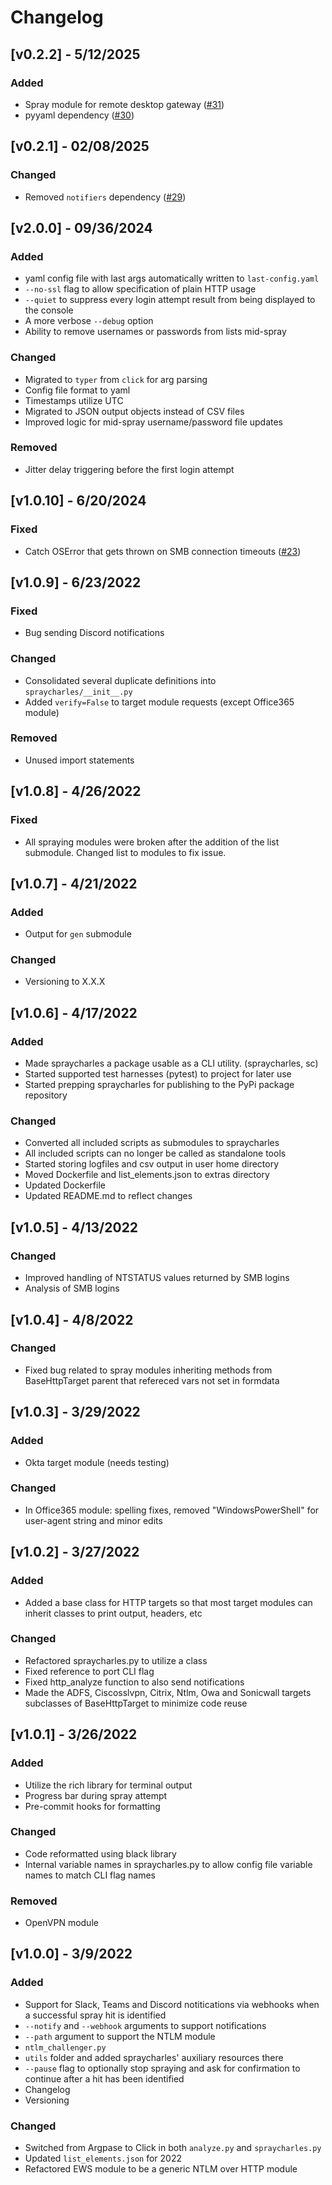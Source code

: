 # Changelog
## [v0.2.2] - 5/12/2025
### Added
- Spray module for remote desktop gateway ([#31](https://github.com/Tw1sm/spraycharles/pull/31))
- pyyaml dependency ([#30](https://github.com/Tw1sm/spraycharles/pull/30))

## [v0.2.1] - 02/08/2025
### Changed
- Removed `notifiers` dependency ([#29](https://github.com/Tw1sm/spraycharles/pull/29))

## [v2.0.0] - 09/36/2024
### Added
- yaml config file with last args automatically written to `last-config.yaml`
- `--no-ssl` flag to allow specification of plain HTTP usage
- `--quiet` to suppress every login attempt result from being displayed to the console
- A more verbose `--debug` option
- Ability to remove usernames or passwords from lists mid-spray

### Changed
- Migrated to `typer` from `click` for arg parsing
- Config file format to yaml
- Timestamps utilize UTC
- Migrated to JSON output objects instead of CSV files
- Improved logic for mid-spray username/password file updates

### Removed
- Jitter delay triggering before the first login attempt

## [v1.0.10] - 6/20/2024
### Fixed
- Catch OSError that gets thrown on SMB connection timeouts ([#23](https://github.com/Tw1sm/spraycharles/issues/23))

## [v1.0.9] - 6/23/2022
### Fixed
- Bug sending Discord notifications

### Changed
- Consolidated several duplicate definitions into `spraycharles/__init__.py`
- Added `verify=False` to target module requests (except Office365 module)

### Removed
- Unused import statements

## [v1.0.8] - 4/26/2022
### Fixed
- All spraying modules were broken after the addition of the list submodule. Changed list to modules to fix issue.

## [v1.0.7] - 4/21/2022
### Added
- Output for `gen` submodule

### Changed
- Versioning to X.X.X

## [v1.0.6] - 4/17/2022
### Added
- Made spraycharles a package usable as a CLI utility. (spraycharles, sc)
- Started supported test harnesses (pytest) to project for later use
- Started prepping spraycharles for publishing to the PyPi package repository

### Changed
- Converted all included scripts as submodules to spraycharles
- All included scripts can no longer be called as standalone tools
- Started storing logfiles and csv output in user home directory
- Moved Dockerfile and list_elements.json to extras directory
- Updated Dockerfile
- Updated README.md to reflect changes

## [v1.0.5] - 4/13/2022
### Changed
- Improved handling of NTSTATUS values returned by SMB logins
- Analysis of SMB logins

## [v1.0.4] - 4/8/2022
### Changed
- Fixed bug related to spray modules inheriting methods from BaseHttpTarget parent that refereced vars not set in formdata

## [v1.0.3] - 3/29/2022
### Added
- Okta target module (needs testing)
### Changed
- In Office365 module: spelling fixes, removed "WindowsPowerShell" for user-agent string and minor edits

## [v1.0.2] - 3/27/2022
### Added
- Added a base class for HTTP targets so that most target modules can inherit classes to print output, headers, etc
### Changed
- Refactored spraycharles.py to utilize a class
- Fixed reference to port CLI flag
- Fixed http_analyze function to also send notifications
- Made the ADFS, Ciscosslvpn, Citrix, Ntlm, Owa and Sonicwall targets subclasses of BaseHttpTarget to minimize code reuse

## [v1.0.1] - 3/26/2022
### Added
- Utilize the rich library for terminal output
- Progress bar during spray attempt
- Pre-commit hooks for formatting
### Changed
- Code reformatted using black library
- Internal variable names in spraycharles.py to allow config file variable names to match CLI flag names
### Removed
- OpenVPN module

## [v1.0.0] - 3/9/2022
### Added
- Support for Slack, Teams and Discord notitications via webhooks when a successful spray hit is identified
- `--notify` and `--webhook` arguments to support notifications
- `--path` argument to support the NTLM module
- `ntlm_challenger.py`
- `utils` folder and added spraycharles' auxiliary resources there
- `--pause` flag to optionally stop spraying and ask for confirmation to continue after a hit has been identified
- Changelog
- Versioning
### Changed
- Switched from Argpase to Click in both `analyze.py` and `spraycharles.py`
- Updated `list_elements.json` for 2022
- Refactored EWS module to be a generic NTLM over HTTP module
